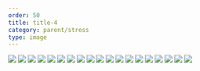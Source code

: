 ```yaml
---
order: 50
title: title-4
category: parent/stress
type: image
---
```


![](https://alacolang.ir/kolbeh/static/images/parental-aggression-1.webp)
![](https://alacolang.ir/kolbeh/static/images/parental-aggression-2.webp)
![](https://alacolang.ir/kolbeh/static/images/parental-aggression-3.webp)
![](https://alacolang.ir/kolbeh/static/images/parental-aggression-4.webp)
![](https://alacolang.ir/kolbeh/static/images/parental-aggression-5.webp)
![](https://alacolang.ir/kolbeh/static/images/parental-aggression-6.webp)
![](https://alacolang.ir/kolbeh/static/images/parental-aggression-7.webp)
![](https://alacolang.ir/kolbeh/static/images/parental-aggression-8.webp)
![](https://alacolang.ir/kolbeh/static/images/parental-aggression-9.webp)
![](https://alacolang.ir/kolbeh/static/images/parental-aggression-10.webp)
![](https://alacolang.ir/kolbeh/static/images/parental-aggression-11.webp)
![](https://alacolang.ir/kolbeh/static/images/parental-aggression-12.webp)
![](https://alacolang.ir/kolbeh/static/images/parental-aggression-13.webp)
![](https://alacolang.ir/kolbeh/static/images/parental-aggression-14.webp)
![](https://alacolang.ir/kolbeh/static/images/parental-aggression-15.webp)
![](https://alacolang.ir/kolbeh/static/images/parental-aggression-16.webp)
![](https://alacolang.ir/kolbeh/static/images/parental-aggression-17.webp)
![](https://alacolang.ir/kolbeh/static/images/parental-aggression-18.webp)
![](https://alacolang.ir/kolbeh/static/images/parental-aggression-19.webp)